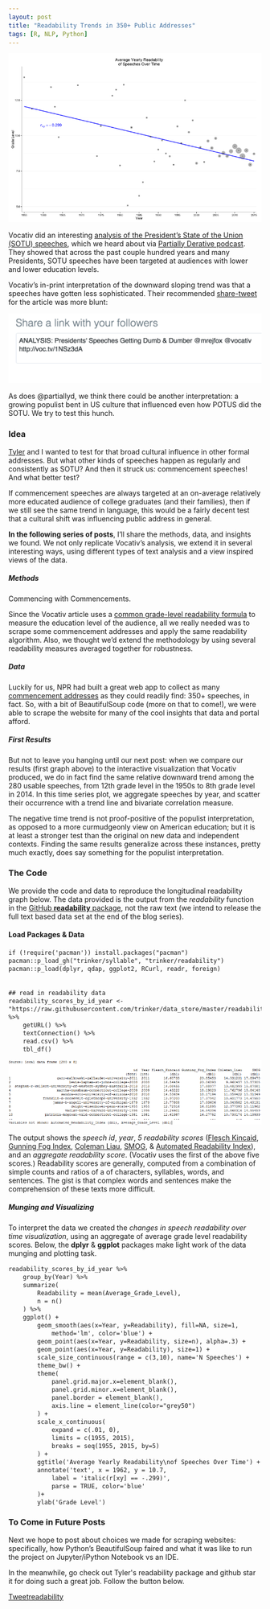 ```yaml
---
layout: post
title: "Readability Trends in 350+ Public Addresses"
tags: [R, NLP, Python]
---
```


![](/images/1*z2iYrZI9xUMoBuIKVO_wQg.png)


Vocativ did an interesting [analysis of the President’s State of the Union (SOTU)
speeches](http://www.vocativ.com/interactive/usa/us-politics/presidential-readability/), which we heard about via [Partially Derative podcast](http://www.partiallyderivative.com/). They showed that across the past couple hundred years and
many Presidents, SOTU speeches have been targeted at audiences with
lower and lower education levels. 


Vocativ’s in-print interpretation of the downward sloping trend was that a speeches have gotten
less sophisticated. Their recommended [share-tweet](https://twitter.com/intent/tweet?original_referer=http%3A%2F%2Fwww.vocativ.com%2Finteractive%2Fusa%2Fus-politics%2Fpresidential-readability%2F&ref_src=twsrc%5Etfw&text=ANALYSIS%3A%20Presidents%27%20Speeches%20Getting%20Dumb%20%26%20Dumber%20%40mrejfox%20%40vocativ&tw_p=tweetbutton&url=http%3A%2F%2Fvoc.tv%2F1NSz3dA) for the article was more blunt:

![](/images/share-tweet.png)

As does @partiallyd, we think there could be another interpretation: a growing populist bent in US culture that
influenced even how POTUS did the SOTU. We try to test this hunch.


### Idea
[Tyler](www.github.com/trinker) and I wanted to test for that broad cultural influence in other formal
addresses. But what other kinds of speeches happen as regularly and
consistently as SOTU? And then it struck us: commencement speeches! And
what better test?

If commencement speeches are always targeted at an on-average relatively more
educated audience of college graduates (and their families), then if we
still see the same trend in language, this would be a fairly decent test
that a cultural shift was influencing public address in general. 

**In the following series of posts**, I’ll share the methods, data, and
insights we found. We not only replicate Vocativ’s analysis, we extend
it in several interesting ways, using different types of text analysis
and a view inspired views of the data.

##### Methods 

Commencing with Commencements.

Since the Vocativ article uses a [common grade-level readability formula](https://en.wikipedia.org/wiki/Flesch%E2%80%93Kincaid_readability_tests)
to measure the education level of the audience, all we really needed was
to scrape some commencement addresses and apply the same readability
algorithm. Also, we thought we’d extend the methodology by using several
readability measures averaged together for robustness.

##### Data 

Luckily for us, NPR had built a great web app to collect as many
[commencement addresses](http://apps.npr.org/commencement/) as they
could readily find: 350+ speeches, in fact. So, with a bit of
BeautifulSoup code (more on that to come!), we were able to scrape the
website for many of the cool insights that data and portal afford.

##### First Results 

But not to leave you hanging until our next post: when we compare our
results (first graph above) to the interactive visualization that Vocativ produced, we do in
fact find the same relative downward trend among the 280 usable
speeches, from 12th grade level in the 1950s to 8th grade level in 2014.
In this time series plot, we aggregate speeches by year, and scatter
their occurrence with a trend line and bivariate correlation measure.

The negative time trend is not proof-positive of the populist
interpretation, as opposed to a more curmudgeonly view on American
education; but it is at least a stronger test than the original on new
data and independent contexts. Finding the same results generalize
across these instances, pretty much exactly, does say something for the
populist interpretation.



### The Code 

We provide the code and data to reproduce the longitudinal readability
graph below. The data provided is the output from the *readability*
function in the [GitHub **readability** package](https://github.com/trinker/readability), not the raw text (we
intend to release the full text based data set at the end of the blog
series).

#### Load Packages & Data 

    if (!require('pacman')) install.packages("pacman")
    pacman::p_load_gh("trinker/syllable", "trinker/readability")
    pacman::p_load(dplyr, qdap, ggplot2, RCurl, readr, foreign)


    ## read in readability data
    readability_scores_by_id_year <-
    "https://raw.githubusercontent.com/trinker/data_store/master/readability_scores_by_id_year.csv" %>%
        getURL() %>%
        textConnection() %>% 
        read.csv() %>% 
        tbl_df()



![](/images/1*qzqFK7mzzavPMOF9V-nOeg.png)



The output shows the *speech id*, *year*, *5 readability scores*
([Flesch Kincaid](https://en.wikipedia.org/wiki/Flesch%E2%80%93Kincaid_readability_tests),
[Gunning Fog Index](https://en.wikipedia.org/wiki/Gunning_fog_index),
[Coleman Liau](https://en.wikipedia.org/wiki/Coleman%E2%80%93Liau_index),
[SMOG](https://en.wikipedia.org/wiki/SMOG), & [Automated Readability Index](https://en.wikipedia.org/wiki/Automated_readability_index)), and
an *aggregate readability score*. (Vocativ uses the first of the above
five scores.) Readability scores are generally, computed from a
combination of simple counts and ratios of a of characters, syllables,
words, and sentences. The gist is that complex words and sentences make
the comprehension of these texts more difficult.


##### Munging and Visualizing 

To interpret the data we created the *changes in speech readability over
time visualization*, using an aggregate of average grade level
readability scores. Below, the **dplyr** & **ggplot** packages make
light work of the data munging and plotting task.

    readability_scores_by_id_year %>%
        group_by(Year) %>%
        summarize(
            Readability = mean(Average_Grade_Level),
            n = n()
        ) %>%
        ggplot() +
            geom_smooth(aes(x=Year, y=Readability), fill=NA, size=1,
                method='lm', color='blue') +
            geom_point(aes(x=Year, y=Readability, size=n), alpha=.3) + 
            geom_point(aes(x=Year, y=Readability), size=1) +
            scale_size_continuous(range = c(3,10), name='N Speeches') +
            theme_bw() +
            theme(
                panel.grid.major.x=element_blank(),
                panel.grid.minor.x=element_blank(), 
                panel.border = element_blank(), 
                axis.line = element_line(color="grey50") 
            ) +
            scale_x_continuous(
                expand = c(.01, 0), 
                limits = c(1955, 2015), 
                breaks = seq(1955, 2015, by=5)
            ) +
            ggtitle('Average Yearly Readability\nof Speeches Over Time') +
            annotate('text', x = 1962, y = 10.7, 
                label = 'italic(r[xy] == -.299)', 
                parse = TRUE, color='blue'
            )+
            ylab('Grade Level')


### To Come in Future Posts 

Next we hope to post about choices we made for scraping websites:
specifically, how Python’s BeautifulSoup faired and what it was like to
run the project on Jupyter/iPython Notebook vs an IDE. 

In the meanwhile, go check out Tyler's readability package and github star it for doing such a great job. Follow the button below.

<a href="https://twitter.com/share" class="twitter-share-button" data-via="data_steve" data-size="large" data-hashtags="rstats, textanalytics,NLP" data-dnt="true">Tweet</a><a class="github-button" href="https://github.com/trinker/readability" data-icon="octicon-star" data-style="mega">readability</a>
<br><br>
